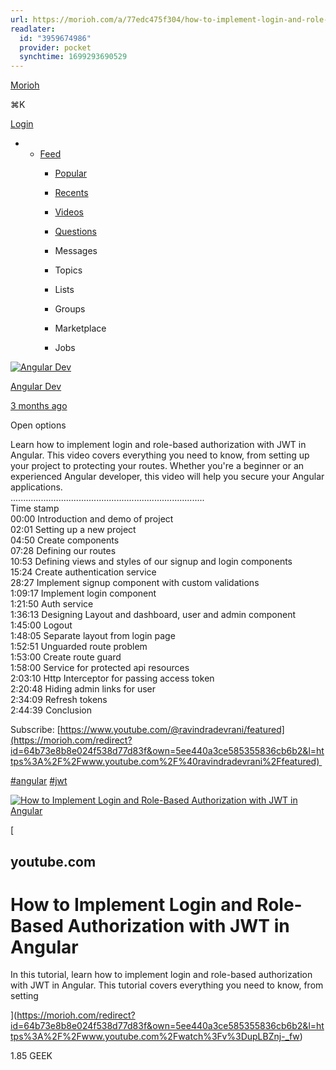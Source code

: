 ```yaml
---
url: https://morioh.com/a/77edc475f304/how-to-implement-login-and-role-based-authorization-with-jwt-in-angula
readlater:
  id: "3959674986"
  provider: pocket
  synchtime: 1699293690529
---
```

[Morioh](/ "Home Page")

⌘K

[Login](/login)

- - [Feed](/feed)
    - [Popular](/explore/popular)
    - [Recents](/explore/newest)
    - [Videos](/videos)
    - [Questions](/questions)
    - Messages
        
    - Topics
        
    - Lists
        
    - Groups
        
    - Marketplace
        
    - Jobs
        

[![Angular Dev](https://i.morioh.com/2023/06/06/db6061d0.webp)](/member/5ee440a3ce585355836cb6b2)

[Angular Dev](/member/5ee440a3ce585355836cb6b2)

[3 months ago](https://morioh.com/a/77edc475f304/how-to-implement-login-and-role-based-authorization-with-jwt-in-angula)

Open options

Learn how to implement login and role-based authorization with JWT in Angular. This video covers everything you need to know, from setting up your project to protecting your routes. Whether you're a beginner or an experienced Angular developer, this video will help you secure your Angular applications.  
.............................................................................  
Time stamp  
00:00 Introduction and demo of project  
02:01 Setting up a new project  
04:50 Create components  
07:28 Defining our routes  
10:53 Defining views and styles of our signup and login components  
15:24 Create authentication service   
28:27 Implement signup component with custom validations  
1:09:17 Implement login component  
1:21:50 Auth service  
1:36:13 Designing Layout and dashboard, user and admin component  
1:45:00 Logout  
1:48:05 Separate layout from login page  
1:52:51 Unguarded route problem  
1:53:00 Create route guard  
1:58:00 Service for protected api resources   
2:03:10 Http Interceptor for passing access token  
2:20:48 Hiding admin links for user  
2:34:09 Refresh tokens  
2:44:39 Conclusion

Subscribe: [https://www.youtube.com/@ravindradevrani/featured](https://morioh.com/redirect?id=64b73e8b8e024f538d77d83f&own=5ee440a3ce585355836cb6b2&l=https%3A%2F%2Fwww.youtube.com%2F%40ravindradevrani%2Ffeatured) 

[#angular](/topic/angular) [#jwt](/topic/jwt) 

[![How to Implement Login and Role-Based Authorization with JWT in Angular](https://i.morioh.com/2023/07/19/83f919e4.webp)](https://morioh.com/a/77edc475f304/how-to-implement-login-and-role-based-authorization-with-jwt-in-angula)

[

## youtube.com

# How to Implement Login and Role-Based Authorization with JWT in Angular

In this tutorial, learn how to implement login and role-based authorization with JWT in Angular. This tutorial covers everything you need to know, from setting

](https://morioh.com/redirect?id=64b73e8b8e024f538d77d83f&own=5ee440a3ce585355836cb6b2&l=https%3A%2F%2Fwww.youtube.com%2Fwatch%3Fv%3DupLBZnj-_fw)

1.85 GEEK